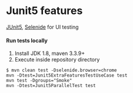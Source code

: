 # Junit5 features

[JUnit5](https://junit.org/junit5/), [Selenide](https://selenide.org/) for UI testing

#### Run tests locally
1. Install JDK 1.8, maven 3.3.9+
2. Execute inside repository directory
```
$ mvn clean test -Dselenide.browser=chrome
mvn -Dtest=Junit5ExtraFeaturesTestUseCase test
mvn test -Dgroups="Smoke"
mvn -Dtest=Junit5ParallelTest test
```
